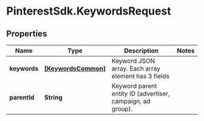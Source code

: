 # PinterestSdk.KeywordsRequest

## Properties

Name | Type | Description | Notes
------------ | ------------- | ------------- | -------------
**keywords** | [**[KeywordsCommon]**](KeywordsCommon.md) | Keyword JSON array. Each array element has 3 fields | 
**parentId** | **String** | Keyword parent entity ID (advertiser, campaign, ad group). | 


